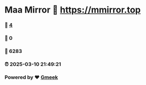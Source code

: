 # Maa Mirror :link: https://mmirror.top 
### :page_facing_up: [4](https://mmirror.top/tag.html) 
### :speech_balloon: 0 
### :hibiscus: 6283 
### :alarm_clock: 2025-03-10 21:49:21 
### Powered by :heart: [Gmeek](https://github.com/Meekdai/Gmeek)
